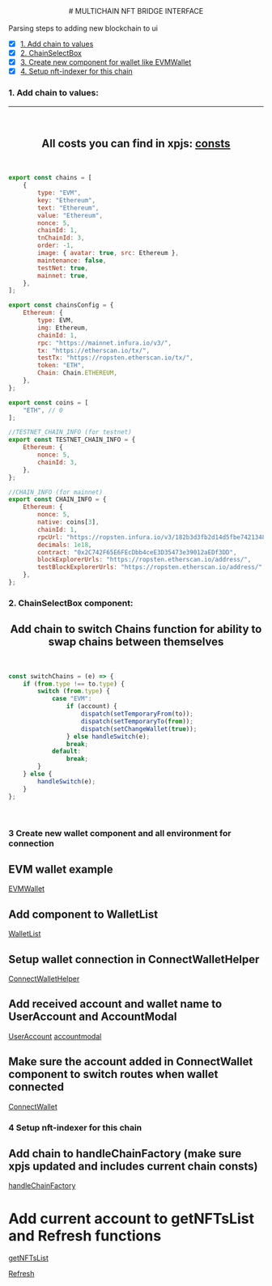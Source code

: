 <center>
# MULTICHAIN NFT BRIDGE INTERFACE
</center>
<br />
Parsing steps to adding new blockchain to ui
<br />

-   [x] [1. Add chain to values](#1-add-the-chain-to-values)
-   [x] [2. ChainSelectBox](#2-ChainSelectBox-component)
-   [x] [3. Create new component for wallet like EVMWallet](#3-Create-new-wallet-component-and-all-environment-for-connection)
-   [x] [4. Setup nft-indexer for this chain](#4-Setup-nft-indexer-for-this-chain)

### 1. Add chain to values:

<hr/><br/>

<center>

## All costs you can find in xpjs: [consts](https://github.com/XP-NETWORK/xpjs/blob/secretjs/src/consts.ts)

</center>
<br/>

```javascript
export const chains = [
    {
        type: "EVM",
        key: "Ethereum",
        text: "Ethereum",
        value: "Ethereum",
        nonce: 5,
        chainId: 1,
        tnChainId: 3,
        order: -1,
        image: { avatar: true, src: Ethereum },
        maintenance: false,
        testNet: true,
        mainnet: true,
    },
];

export const chainsConfig = {
    Ethereum: {
        type: EVM,
        img: Ethereum,
        chainId: 1,
        rpc: "https://mainnet.infura.io/v3/",
        tx: "https://etherscan.io/tx/",
        testTx: "https://ropsten.etherscan.io/tx/",
        token: "ETH",
        Chain: Chain.ETHEREUM,
    },
};

export const coins = [
    "ETH", // 0
];

//TESTNET_CHAIN_INFO (for testnet)
export const TESTNET_CHAIN_INFO = {
    Ethereum: {
        nonce: 5,
        chainId: 3,
    },
};

//CHAIN_INFO (for mainnet)
export const CHAIN_INFO = {
    Ethereum: {
        nonce: 5,
        native: coins[3],
        chainId: 1,
        rpcUrl: "https://ropsten.infura.io/v3/182b3d3fb2d14d5fbe7421348624d1ce",
        decimals: 1e18,
        contract: "0x2C742F65E6FEcDbb4ceE3D35473e39012aEDf3DD",
        blockExplorerUrls: "https://ropsten.etherscan.io/address/",
        testBlockExplorerUrls: "https://ropsten.etherscan.io/address/",
    },
};
```

### 2. ChainSelectBox component:

<center>

## Add chain to switch Chains function for ability to swap chains between themselves

</center>

<br/>

```javascript
const switchChains = (e) => {
    if (from.type !== to.type) {
        switch (from.type) {
            case "EVM":
                if (account) {
                    dispatch(setTemporaryFrom(to));
                    dispatch(setTemporaryTo(from));
                    dispatch(setChangeWallet(true));
                } else handleSwitch(e);
                break;
            default:
                break;
        }
    } else {
        handleSwitch(e);
    }
};
```

<br/>

### 3 Create new wallet component and all environment for connection

## EVM wallet example

[EVMWallet](https://github.com/XP-NETWORK/bridge-interface/blob/new-ui/src/components/Wallet/EVMWallet.jsx)

## Add component to WalletList

[WalletList](https://github.com/XP-NETWORK/bridge-interface/blob/new-ui/src/components/Wallet/WalletList.jsx)

## Setup wallet connection in ConnectWalletHelper

[ConnectWalletHelper](https://github.com/XP-NETWORK/bridge-interface/blob/new-ui/src/components/Wallet/ConnectWalletHelper.js)

## Add received account and wallet name to UserAccount and AccountModal

[UserAccount](https://github.com/XP-NETWORK/bridge-interface/blob/new-ui/src/components/User/UserConnect.jsx)
[accountmodal](https://github.com/XP-NETWORK/bridge-interface/blob/new-ui/src/components/Modals/AccountModal/AccountModal.jsx)

## Make sure the account added in ConnectWallet component to switch routes when wallet connected

[ConnectWallet](https://github.com/XP-NETWORK/bridge-interface/blob/new-ui/src/components/Wallet/ConnectWallet.jsx)

### 4 Setup nft-indexer for this chain

## Add chain to handleChainFactory (make sure xpjs updated and includes current chain consts)

[handleChainFactory](https://github.com/XP-NETWORK/bridge-interface/blob/3ec577417b74d26833309771ae9bc85de0379944/src/wallet/helpers.js#L365)

# Add current account to getNFTsList and Refresh functions

[getNFTsList](https://github.com/XP-NETWORK/bridge-interface/blob/3ec577417b74d26833309771ae9bc85de0379944/src/components/NFTsBoard/NFTaccount.jsx#L86)

[Refresh](https://github.com/XP-NETWORK/bridge-interface/blob/3ec577417b74d26833309771ae9bc85de0379944/src/components/Buttons/Refresh.jsx#L25)
